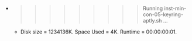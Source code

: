 * >>>>>>>>> Running inst-min-con-05-keyring-aptly.sh ...
  * Disk size = 1234136K. Space Used = 4K. Runtime = 00:00:00:01.
